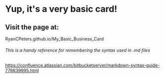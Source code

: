 # Yup, it's a very basic card!

## Visit the page at: 
RyanCPeters.github.io/My_Basic_Business_Card

###### This is a handy reference for remembering the syntax used in .md files
https://confluence.atlassian.com/bitbucketserver/markdown-syntax-guide-776639995.html
